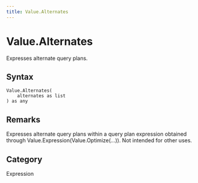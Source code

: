 ```yaml
---
title: Value.Alternates
---
```


# Value.Alternates


Expresses alternate query plans.


## Syntax

```powerquery
Value.Alternates(
    alternates as list
) as any
```


## Remarks

Expresses alternate query plans within a query plan expression obtained through Value.Expression(Value.Optimize(...)). Not intended for other uses.



## Category
Expression
